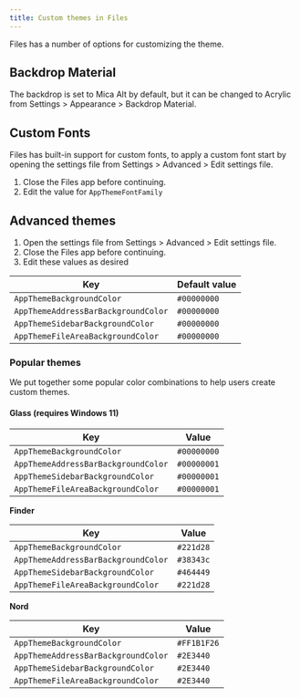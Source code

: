```yaml
---
title: Custom themes in Files
---
```


Files has a number of options for customizing the theme.

## Backdrop Material
The backdrop is set to Mica Alt by default, but it can be changed to Acrylic from Settings > Appearance > Backdrop Material.

## Custom Fonts
Files has built-in support for custom fonts, to apply a custom font start by opening the settings file from Settings > Advanced > Edit settings file.
1. Close the Files app before continuing.
2. Edit the value for `AppThemeFontFamily`

## Advanced themes

1. Open the settings file from Settings > Advanced > Edit settings file.
2. Close the Files app before continuing.
3. Edit these values as desired

| Key                                 | Default value       |
| ----------------------------------- | ------------------- |
| `AppThemeBackgroundColor`           | `#00000000`         |
| `AppThemeAddressBarBackgroundColor` | `#00000000`         |
| `AppThemeSidebarBackgroundColor`    | `#00000000`         |
| `AppThemeFileAreaBackgroundColor`   | `#00000000`         |

### Popular themes
We put together some popular color combinations to help users create custom themes.

#### **Glass (requires Windows 11)**

| Key                                 | Value       |
| ----------------------------------- | ----------- |
| `AppThemeBackgroundColor`           | `#00000000` |
| `AppThemeAddressBarBackgroundColor` | `#00000001` |
| `AppThemeSidebarBackgroundColor`    | `#00000001` |
| `AppThemeFileAreaBackgroundColor`   | `#00000001` |

**Finder**

| Key                                 | Value     |
| ----------------------------------- | --------- |
| `AppThemeBackgroundColor`           | `#221d28` |
| `AppThemeAddressBarBackgroundColor` | `#38343c` |
| `AppThemeSidebarBackgroundColor`    | `#464449` |
| `AppThemeFileAreaBackgroundColor`   | `#221d28` |

**Nord**

| Key                                 | Value       |
| ----------------------------------- | ----------- |
| `AppThemeBackgroundColor`           | `#FF1B1F26` |
| `AppThemeAddressBarBackgroundColor` | `#2E3440`   |
| `AppThemeSidebarBackgroundColor`    | `#2E3440`   |
| `AppThemeFileAreaBackgroundColor`   | `#2E3440`   |
